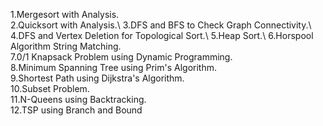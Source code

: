 
1.Mergesort with Analysis.\
2.Quicksort with Analysis.\ 
3.DFS and BFS to Check Graph Connectivity.\ 
4.DFS and Vertex Deletion for Topological Sort.\ 
5.Heap Sort.\ 
6.Horspool Algorithm String Matching. \
7.0/1 Knapsack Problem using Dynamic Programming. \
8.Minimum Spanning Tree using Prim's Algorithm. \
9.Shortest Path using Dijkstra's Algorithm. \
10.Subset Problem. \
11.N-Queens using Backtracking. \
12.TSP using Branch and Bound  

